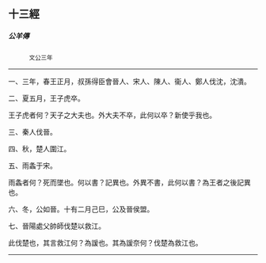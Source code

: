 

## 十三經

##### 公羊傳
　　　`文公三年`

* * *

一、三年，春王正月，叔孫得臣會晉人、宋人、陳人、衞人、鄭人伐沈，沈潰。

二、夏五月，王子虎卒。

王子虎者何？天子之大夫也。外大夫不卒，此何以卒？新使乎我也。

三、秦人伐晉。

四、秋，楚人圍江。

五、雨螽于宋。

雨螽者何？死而墜也。何以書？記異也。外異不書，此何以書？為王者之後記異也。

六、冬，公如晉。十有二月己巳，公及晉侯盟。

七、晉陽處父帥師伐楚以救江。

此伐楚也，其言救江何？為諼也。其為諼奈何？伐楚為救江也。

* * *

